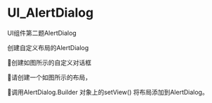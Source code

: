 # UI_AlertDialog
UI组件第二题AlertDialog

创建自定义布局的AlertDialog

创建如图所示的自定义对话框

请创建一个如图所示的布局，

调用AlertDialog.Builder 对象上的setView() 将布局添加到AlertDialog。


